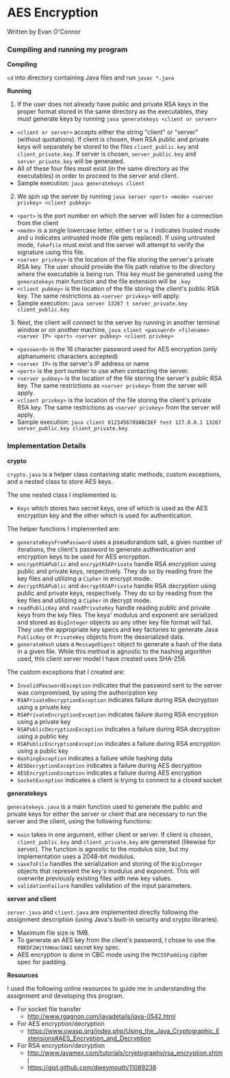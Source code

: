 # AES Encryption

Written by Evan O'Connor

### Compiling and running my program

**Compiling**

```cd``` into directory containing Java files and run
```javac *.java```

**Running**

1. If the user does not already have public and private RSA keys in the proper format stored in the same directory
   as the executables, they must generate keys by running ```java generatekeys <client or server>```
  * ```<client or server>``` accepts either the string "client" or "server" (without quotations). If client is chosen,
    then RSA public and private keys will separately be stored to the files ```client_public.key``` and ```client_private.key```. If server is chosen, ```server_public.key``` and ```server_private.key``` will be generated.
  * All of these four files must exist (in the same directory as the executables) in order to proceed to the server and    client.
  * Sample execution: ```java generatekeys client```

2. We spin up the server by running ```java server <port> <mode> <server privkey> <client pubkey>```
  * ```<port>``` is the port number on which the server will listen for a connection from the client
  * ```<mode>``` is a single lowercase letter, either t or u. t indicates trusted mode and u indicates untrusted 
  mode (file gets replaced). If using untrusted mode, ```fakefile``` must exist and the server will attempt to verify
  the signature using this file.
  * ```<server privkey>``` is the location of the file storing the server's private RSA key. The user should provide the 
  file path relative to the directory where the executable is being run. This key must be generated using the ```generatekeys```
  main function and the file extension will be ```.key```
  * ```<client pubkey>``` is the location of the file storing the client's public RSA key. The same restrictions as 
   ```<server privkey>``` will apply.
  * Sample execution: ```java server 13267 t server_private.key client_public.key```

3. Next, the client will connect to the server by running in another terminal window or on another machine, 
   ```java client <password> <filename> <server IP> <port> <server pubkey> <client privkey>```
  * ```<password>``` is the 16 character password used for AES encryption (only alphanumeric characters accepted)
  * ```<server IP>``` is the server's IP address or name
  * ```<port>``` is the port number to use when contacting the server.
  * ```<server pubkey>``` is the location of the file storing the server's public RSA key. The same restrictions as 
   ```<server privkey>``` from the server will apply.
  * ```<client privkey>``` is the location of the file storing the client's private RSA key. The same restrictions as 
   ```<server privkey>``` from the server will apply.
  * Sample execution: ```java client 0123456789ABCDEF test 127.0.0.1 13267 server_public.key client_private.key```

### Implementation Details

**crypto**

```crypto.java``` is a helper class containing static methods, custom exceptions, and a nested class to store AES keys. 

The one nested class I implemented is:
* ```Keys``` which stores two secret keys, one of which is used as the AES encryption key and the other which is used for
  authentication.

The helper functions I implemented are:
* ```generateKeysFromPassword``` uses a pseudorandom salt, a given number of iterations, the client's password to generate authentication and encryption keys to be used for AES encryption.
* ```encryptRSAPublic``` and ```encryptRSAPrivate``` handle RSA encryption using public and private keys, respectively. They do so by reading from the key files and utilizing a ```Cipher``` in encrypt mode.
* ```decryptRSAPublic``` and ```decryptRSAPrivate``` handle RSA decryption using public and private keys, respectively. They do so by reading from the key files and utilizing a ```Cipher``` in decrypt mode.
* ```readPublicKey``` and ```readPrivateKey``` handle reading public and private keys from the key files. The keys' modulus
and exponent are serialized and stored as ```BigInteger``` objects so any other key file format will fail. They use the appropriate key specs and key factories to generate Java ```PublicKey``` or ```PrivateKey``` objects from the deserialized data.
* ```generateHash``` uses a ```MessageDigest``` object to generate a hash of the data in a given file. While this method is
agnostic to the hashing algorithm used, this client server model I have created uses SHA-256.

The custom exceptions that I created are:
* ```InvalidPasswordException``` indicates that the password sent to the server was compromised, by using the authorization key
* ```RSAPrivateDecryptionException``` indicates failure during RSA decryption using a private key
* ```RSAPrivateEncryptionException``` indicates failure during RSA encryption using a private key
* ```RSAPublicDecryptionException``` indicates a failure during RSA decryption using a public key
* ```RSAPublicEncryptionException``` indicates a failure during RSA encryption using a public key
* ```HashingException``` indicates a failure while hashing data
* ```AESDecryptionException``` indicates a failure during AES decryption
* ```AESEncryptionException``` indicates a failure during AES encryption
* ```SocketException``` indicates a client is trying to connect to a closed socket

**generatekeys**

```generatekeys.java``` is a main function used to generate the public and private keys for either the server or client
that are necessary to run the server and the client, using the following functions:

* ```main``` takes in one argument, either client or server. If client is chosen, ```client_public.key``` and ```client_private.key``` are generated (likewise for server). The function is agnostic to the modulus size, but my
implementation uses a 2048-bit modulus.
* ```saveToFile``` handles the serialization and storing of the ```BigInteger``` objects that represent the key's
modulus and exponent. This will overwrite previously existing files with new key values.
* ```validationFailure``` handles validation of the input parameters.

**server and client**

```server.java``` and ```client.java``` are implemented directly following the assignment description (using Java's built-in security and crypto libraries).
* Maximum file size is 1MB.
* To generate an AES key from the client's password, I chose to use the ```PBKDF2WithHmacSHA1``` secret key spec.
* AES encryption is done in CBC mode using the ```PKCS5Padding``` cipher spec for padding.

**Resources**

I used the following online resources to guide me in understanding the assignment and developing this program.

* For socket file transfer
   * http://www.rgagnon.com/javadetails/java-0542.html
* For AES encryption/decryption
   * https://www.owasp.org/index.php/Using_the_Java_Cryptographic_Extensions#AES_Encryption_and_Decryption
* For RSA encryption/decryption
   * http://www.javamex.com/tutorials/cryptography/rsa_encryption.shtml
   * https://gist.github.com/dweymouth/11089238
